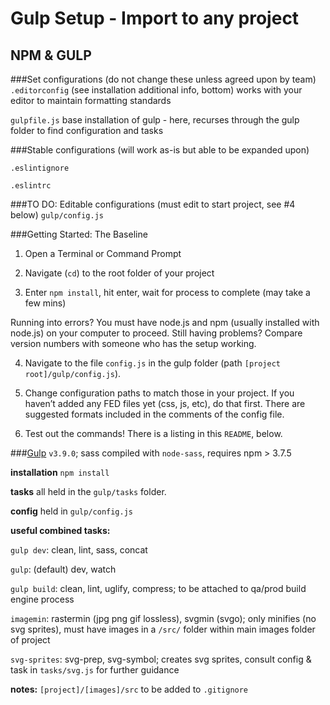 # Gulp Setup - Import to any project

## NPM & GULP

###Set configurations (do not change these unless agreed upon by team)
`.editorconfig` (see installation additional info, bottom)
works with your editor to maintain formatting standards

`gulpfile.js`
base installation of gulp - here, recurses through the gulp folder to find configuration and tasks

###Stable configurations (will work as-is but able to be expanded upon)

`.eslintignore`

`.eslintrc`

###TO DO: Editable configurations (must edit to start project, see #4 below)
`gulp/config.js`

###Getting Started: The Baseline
1. Open a Terminal or Command Prompt

2. Navigate (`cd`) to the root folder of your project

3. Enter `npm install`, hit enter, wait for process to complete (may take a few mins)

Running into errors? You must have node.js and npm (usually installed with node.js) on your computer to proceed. Still having problems? Compare version numbers with someone who has the setup working.

4. Navigate to the file `config.js` in the gulp folder (path `[project root]/gulp/config.js`).

5. Change configuration paths to match those in your project. If you haven’t added any FED files yet (css, js, etc), do that first. There are suggested formats included in the comments of the config file.

6. Test out the commands! There is a listing in this `README`, below.

###[Gulp](http://gulpjs.com/)
`v3.9.0`; sass compiled with `node-sass`, requires npm > 3.7.5

__installation__
`npm install`

__tasks__
all held in the `gulp/tasks` folder.

__config__
held in `gulp/config.js`

__useful combined tasks:__

`gulp dev`: clean, lint, sass, concat

`gulp`: (default) dev, watch

`gulp build`: clean, lint, uglify, compress; to be attached to qa/prod build engine process

`imagemin`: rastermin (jpg png gif lossless), svgmin (svgo); only minifies (no svg sprites), must have images in a `/src/` folder within main images folder of project

`svg-sprites`: svg-prep, svg-symbol; creates svg sprites, consult config & task in `tasks/svg.js` for further guidance

__notes:__ `[project]/[images]/src` to be added to `.gitignore`
